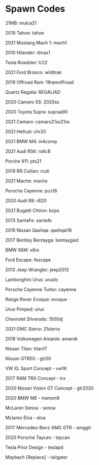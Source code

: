 # Spawn Codes

21MB: mulca21

2019 Tahoe: tahoe

2021 Mustang Mach 1: mach1

2010 Hilander: dmax1

Tesla Roadster:  tr22

2021 Ford Bronco: wildtrak

2019 Offroad Ram: 19ramoffroad

Quartz Regalia: REGALIAD

2020 Camaro SS: 2020ss

2020 Toyota Supra: supraa90

2021 Camaro: camaro21ss21ss

2021 Hellcat: chr20

2021 BMW M4: m4comp

2021 Audi RS6: rs6c8

Porche 911: pts21

2019 RR Cullian: rculi

2021 Mache: mache

Porsche Cayenne: pcs18

2020 Audi R8: r820

2021 Bugatti Chiron: bcps

2013 SantaFe: santafe

2016 Nissan Qashqa: qashqai16

2017 Bentley Bentayga: bentaygast

BMW X6M: x6m

Ford Escape: fescape

2012 Jeep Wrangler: jeep2012

Lamborghini Urus: urustc

Porsche Cayenne Turbo: cayenne

Range Rover Evoque: evoque

Urus Pimped: urus

Chevrolet Silverado: 1500dj

2021 GMC Sierra: 21sierra

2018 Volkswagen Amarok: amarok

Nissan Titan: titan17

Nissan GTR50 - gtr50

VW XL Sport Concept - vw16

2017 RAM TRX Concept - trx

2020 Nissan Vision GT Concept - gtr2020

2020 BMW M8 - mansm8

McLaren Senna - senna

Mclaren Elva - elva

2017 Mercedes-Benz AMG GTR - amggtr

2020 Porsche Taycan - taycan

Tesla Prior Design - teslapd

Maybach [Replace] - tailgater